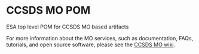 CCSDS MO POM
============

ESA top level POM for CCSDS MO based artifacts


For more information about the MO services, such as documentation, FAQs, tutorials, and open source software, please see the [CCSDS MO wiki](http://github.com/esa/CCSDS_MO/wiki).
